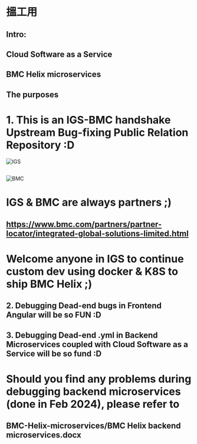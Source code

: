 # 搵工用
## Intro:
## Cloud Software as a Service
## BMC Helix microservices
## 
## The purposes
# 1. This is an IGS-BMC handshake Upstream Bug-fixing Public Relation Repository :D
![IGS](https://static.wixstatic.com/media/6fc253_5f7ef664103740078c3e040972b70499~mv2.png/v1/fit/w_2500,h_1330,al_c/6fc253_5f7ef664103740078c3e040972b70499~mv2.png)
##
![BMC](https://www.liblogo.com/img-logo/bm6781b14d-bmc-software-logo-bmc-.png)
##
# IGS & BMC are always partners ;)
## https://www.bmc.com/partners/partner-locator/integrated-global-solutions-limited.html
##
# Welcome anyone in IGS to continue custom dev using docker & K8S to ship BMC Helix ;)
##
## 2. Debugging Dead-end bugs in Frontend Angular will be so FUN :D
##
## 3. Debugging Dead-end .yml in Backend Microservices coupled with Cloud Software as a Service will be so fund :D
##
# Should you find any problems during debugging backend microservices (done in Feb 2024), please refer to 
## BMC-Helix-microservices/BMC Helix backend microservices.docx
